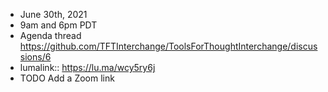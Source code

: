 - June 30th, 2021
- 9am and 6pm PDT
- Agenda thread https://github.com/TFTInterchange/ToolsForThoughtInterchange/discussions/6
-
  lumalink:: https://lu.ma/wcy5ry6j
- TODO Add a Zoom link